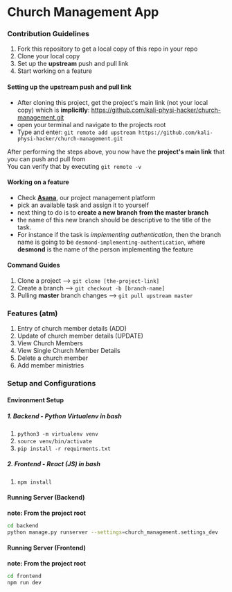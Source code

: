 # Church Management App

### Contribution Guidelines
1. Fork this repository to get a local copy of this repo in your repo
2. Clone your local copy
3. Set up the **upstream** push and pull link
4. Start working on a feature


#### Setting up the upstream push and pull link 
- After cloning this project, get the project's main link (not your local copy) which is **implicitly**: https://github.com/kali-physi-hacker/church-management.git
- open your terminal and navigate to the projects root
- Type and enter: `git remote add upstream https://github.com/kali-physi-hacker/church-management.git`

After performing the steps above, you now have the **project's main link** that you can push and pull from   
You can verify that by executing `git remote -v`

#### Working on a feature
- Check [**Asana**](https://app.asana.com/0/1199627043122142/list), our project management platform  
- pick an available task and assign it to yourself   
- next thing to do is to **create a new branch from the master branch**  
- the name of this new branch should be descriptive to the title of the task.   
- For instance if the task is *implementing authentication*, then the branch name
is going to be `desmond-implementing-authentication`, where **desmond** is the name of 
the person implementing the feature
  
#### Command Guides
1. Clone a project --> `git clone [the-project-link]`
2. Create a branch --> `git checkout -b [branch-name]`
3. Pulling **master** branch changes --> `git pull upstream master`

### Features (atm)
1. Entry of church member details (ADD)
2. Update of church member details (UPDATE)
3. View Church Members
4. View Single Church Member Details
5. Delete a church member
6. Add member ministries

### Setup and Configurations

#### Environment Setup 
##### 1. Backend - Python Virtualenv in bash

1. `python3 -m virtualenv venv`
2. `source venv/bin/activate`
3. `pip install -r requirments.txt`

##### 2. Frontend - React (JS) in bash
1. `npm install`

#### Running Server (Backend)
**note: From the project root**
```bash
cd backend
python manage.py runserver --settings=church_management.settings_dev
```

#### Running Server (Frontend)
**note: From the project root**
```bash
cd frontend
npm run dev
```